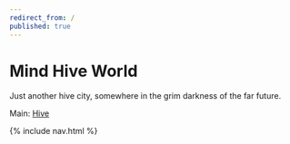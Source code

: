 ```yaml
---
redirect_from: /
published: true
---
```


# Mind Hive World

Just another hive city, somewhere in the grim darkness of the far future.

Main: [Hive](places/hive.md)

{% include nav.html %}
